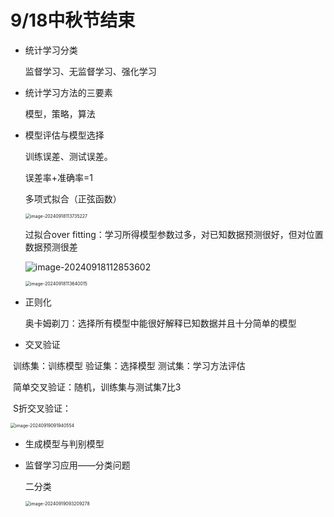 # 9/18中秋节结束

- 统计学习分类

  监督学习、无监督学习、强化学习

  

- 统计学习方法的三要素

  模型，策略，算法

  

- 模型评估与模型选择

  训练误差、测试误差。

  误差率+准确率=1

  多项式拟合（正弦函数）

  <img src="C:\Users\14469\AppData\Roaming\Typora\typora-user-images\image-20240918113735227.png" alt="image-20240918113735227" style="zoom: 50%;" />

  

  过拟合over fitting：学习所得模型参数过多，对已知数据预测很好，但对位置数据预测很差

  ![image-20240918112853602](C:\Users\14469\AppData\Roaming\Typora\typora-user-images\image-20240918112853602.png)

  

  

  <img src="C:\Users\14469\AppData\Roaming\Typora\typora-user-images\image-20240918113640015.png" alt="image-20240918113640015" style="zoom: 50%;" />

- 正则化

  奥卡姆剃刀：选择所有模型中能很好解释已知数据并且十分简单的模型
  
- 交叉验证

​	训练集：训练模型   验证集：选择模型    测试集：学习方法评估

​	简单交叉验证：随机，训练集与测试集7比3

​	S折交叉验证：

<img src="C:\Users\14469\AppData\Roaming\Typora\typora-user-images\image-20240919091940554.png" alt="image-20240919091940554" style="zoom:50%;" />



- 生成模型与判别模型

- 监督学习应用——分类问题

  二分类

  <img src="C:\Users\14469\AppData\Roaming\Typora\typora-user-images\image-20240919093209278.png" alt="image-20240919093209278" style="zoom: 50%;" />

  

  

  

